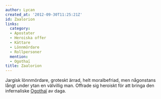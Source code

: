```yaml
---
author: Lycan
created_at: '2012-09-30T11:25:21Z'
id: Zaalorion
links:
  category:
  - Apostater
  - Heroiska offer
  - Kättare
  - Lönnmördare
  - Rollpersoner
  mention:
  - Ogothaï
title: Zaalorion
---
```


Jargisk lönnmördare, groteskt ärrad, helt moralbefriad, men någonstans långt under ytan en välvillig
man. Offrade sig heroiskt för att bringa den infernaliske [Ogothaï] av daga.

  [Ogothaï]: Ogothaï